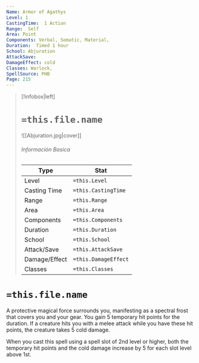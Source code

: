 ```yaml
---
Name: Armor of Agathys
Level: 1
CastingTime:  1 Action 
Range:  Self
Area: Point
Components: Verbal, Somatic, Material, 
Duration:  Timed 1 hour
School: Abjuration
AttackSave: 
DamageEffect: cold
Classes: Warlock, 
SpellSource: PHB
Page: 215
---
```


>[!infobox|left]
># `=this.file.name`
>![[Abjuration.jpg|cover]]
> ###### Información Basica
> Type |  Stat |
> ---|---|
> Level | `=this.Level` |
> Casting Time | `=this.CastingTime` |
> Range | `=this.Range` |
> Area | `=this.Area` |
> Components | `=this.Components` |
> Duration | `=this.Duration` |
> School | `=this.School` |
> Attack/Save | `=this.AttackSave` |
> Damage/Effect | `=this.DamageEffect` |
> Classes | `=this.Classes` |

# `=this.file.name`
A protective magical force surrounds you, manifesting as a spectral frost that covers you and your gear. You gain 5 temporary hit points for the duration. If a creature hits you with a melee attack while you have these hit points, the creature takes 5 cold damage.



 


When you cast this spell using a spell slot of 2nd level or higher, both the temporary hit points and the cold damage increase by 5 for each slot level above 1st. 